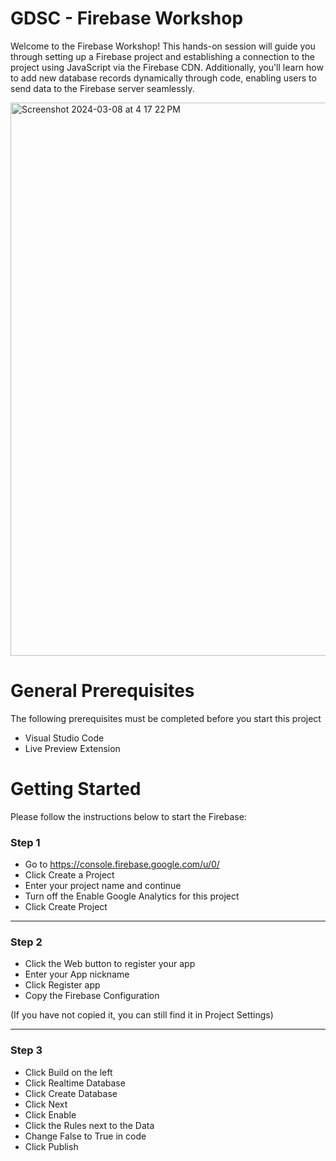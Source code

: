 # GDSC - Firebase Workshop

Welcome to the Firebase Workshop! This hands-on session will guide you through setting up a Firebase project and establishing a connection to the project using JavaScript via the Firebase CDN. 
Additionally, you'll learn how to add new database records dynamically through code, enabling users to send data to the Firebase server seamlessly. 

<img width="885" alt="Screenshot 2024-03-08 at 4 17 22 PM" src="https://github.com/promise310/promise310/assets/66053988/a2d73bb0-794f-471e-b920-5012c634832e">

# General Prerequisites

The following prerequisites must be completed before you start this project
* Visual Studio Code
* Live Preview Extension


# Getting Started

Please follow the instructions below to start the Firebase:
### Step 1
* Go to https://console.firebase.google.com/u/0/ 
* Click Create a Project
* Enter your project name and continue
* Turn off the Enable Google Analytics for this project
* Click Create Project

---
### Step 2
* Click the Web button to register your app
* Enter your App nickname
* Click Register app
* Copy the Firebase Configuration


(If you have not copied it, you can still find it in Project Settings)

---
### Step 3
* Click Build on the left
* Click Realtime Database
* Click Create Database
* Click Next
* Click Enable
* Click the Rules next to the Data
* Change False to True in code
* Click Publish
